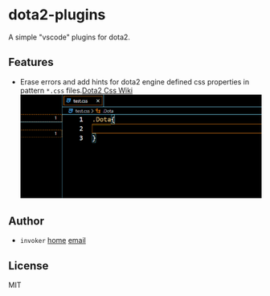 # dota2-plugins

A simple "vscode" plugins for dota2.

## Features

* Erase errors and add hints for dota2 engine defined css properties in pattern `*.css` files.[Dota2 Css Wiki](https://developer.valvesoftware.com/wiki/Dota_2_Workshop_Tools/Panorama/CSS_Properties)
![Alt](./img/example.gif)
## Author

* `invoker` [home](https://github.com/invokerrrr) [email](mailto:594404963@qq.com)

## License

MIT
